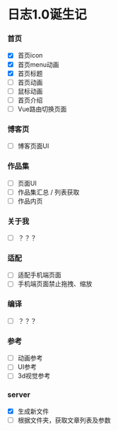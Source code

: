 # 日志1.0诞生记


### 首页
- [x] 首页icon
- [x] 首页menu动画
- [x] 首页标题
- [ ] 首页动画
- [ ] 鼠标动画
- [ ] 首页介绍
- [ ] Vue路由切换页面

### 博客页
- [ ] 博客页面UI

### 作品集
- [ ] 页面UI
- [ ] 作品集汇总 / 列表获取
- [ ] 作品内页

### 关于我
- [ ] ？？？

### 适配
- [ ] 适配手机端页面
- [ ] 手机端页面禁止拖拽、缩放

### 编译
- [ ] ？？？

### 参考
- [ ] 动画参考
- [ ] UI参考
- [ ] 3d视觉参考

### server
- [x] 生成新文件
- [ ] 根据文件夹，获取文章列表及参数
